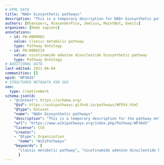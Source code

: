 ```yaml
---
# GPML DATA
title: "NAD+ biosynthetic pathways"
description: "This is a temporary description for NAD+ biosynthetic pathways"
authors: [Khanspers, AlexanderPico, Jmelius, MaintBot, Eweitz]
organisms: [Homo sapiens]
annotations:
  - id: PW:0000002
    value: classic metabolic pathway
    type: Pathway Ontology
  - id: PW:0000219
    value: nicotinamide adenine dinucleotide biosynthetic pathway
    type: Pathway Ontology
# ADDITIONAL DATA
last-edited: 2021-06-04
communities: []
wpid: "WP3645"
# STRUCTURED METADATA FOR SEO
seo:
  type: CreativeWork
schema-jsonld:
  - "@context": https://schema.org/
    "@id": https://wikipathways.github.io/pathways/WP554.html
    "@type": Dataset
    "name": "NAD+ biosynthetic pathways"
    "description": "This is a temporary description for the pathway entitled: NAD+ biosynthetic pathways"
    "url": "https://www.wikipathways.org/index.php/Pathway:WP3645"
    "license": CC0
    "creator":
    - "@type": Organization
      "name": "WikiPathways"
    "keywords": [
      "classic metabolic pathway", "nicotinamide adenine dinucleotide biosynthetic pathway",
      ]
---
```

